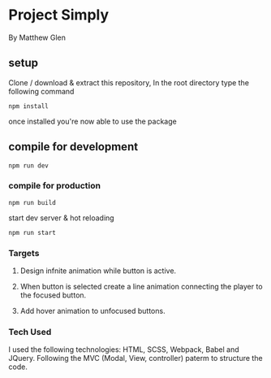 # Project Simply

By Matthew Glen

## setup

Clone / download & extract this repository, In the root directory type the following command

```
npm install
```

once installed you're now able to use the package

## compile for development

```
npm run dev
```

### compile for production

```
npm run build
```

start dev server & hot reloading

```
npm run start
```


### Targets

1. Design infnite animation while button is active.

2. When button is selected create a line animation connecting the player to the focused button.

3. Add hover animation to unfocused buttons.


### Tech Used

I used the following technologies: HTML, SCSS, Webpack, Babel and JQuery. Following the MVC (Modal, View, controller) paterm to structure the code. 